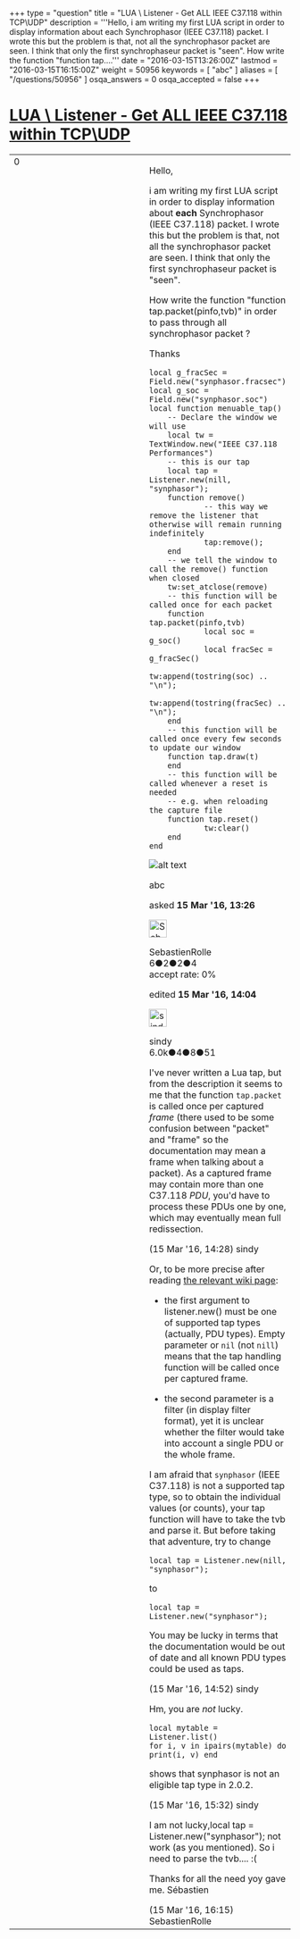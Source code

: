 +++
type = "question"
title = "LUA &#92; Listener - Get ALL IEEE C37.118 within TCP&#92;UDP"
description = '''Hello, i am writing my first LUA script in order to display information about each Synchrophasor (IEEE C37.118) packet. I wrote this but the problem is that, not all the synchrophasor packet are seen. I think that only the first synchrophaseur packet is &quot;seen&quot;.  How write the function &quot;function tap....'''
date = "2016-03-15T13:26:00Z"
lastmod = "2016-03-15T16:15:00Z"
weight = 50956
keywords = [ "abc" ]
aliases = [ "/questions/50956" ]
osqa_answers = 0
osqa_accepted = false
+++

<div class="headNormal">

# [LUA \\ Listener - Get ALL IEEE C37.118 within TCP\\UDP](/questions/50956/lua-listener-get-all-ieee-c37118-within-tcpudp)

</div>

<div id="main-body">

<div id="askform">

<table id="question-table" style="width:100%;"><colgroup><col style="width: 50%" /><col style="width: 50%" /></colgroup><tbody><tr class="odd"><td style="width: 30px; vertical-align: top"><div class="vote-buttons"><span id="post-50956-upvote" class="ajax-command post-vote up" rel="nofollow" title="I like this post (click again to cancel)"> </span><div id="post-50956-score" class="post-score" title="current number of votes">0</div><span id="post-50956-downvote" class="ajax-command post-vote down" rel="nofollow" title="I dont like this post (click again to cancel)"> </span> <span id="favorite-mark" class="ajax-command favorite-mark" rel="nofollow" title="mark/unmark this question as favorite (click again to cancel)"> </span><div id="favorite-count" class="favorite-count"></div></div></td><td><div id="item-right"><div class="question-body"><p>Hello,</p><p>i am writing my first LUA script in order to display information about <strong>each</strong> Synchrophasor (IEEE C37.118) packet. I wrote this but the problem is that, not all the synchrophasor packet are seen. I think that only the first synchrophaseur packet is "seen".</p><p>How write the function "function tap.packet(pinfo,tvb)" in order to pass through all synchrophasor packet ?</p><p>Thanks</p><pre><code>local g_fracSec = Field.new(&quot;synphasor.fracsec&quot;)
local g_soc = Field.new(&quot;synphasor.soc&quot;)
local function menuable_tap()
    -- Declare the window we will use
    local tw = TextWindow.new(&quot;IEEE C37.118 Performances&quot;)
    -- this is our tap
    local tap = Listener.new(nill, &quot;synphasor&quot;);
    function remove()
            -- this way we remove the listener that otherwise will remain running indefinitely
            tap:remove();
    end
    -- we tell the window to call the remove() function when closed
    tw:set_atclose(remove)
    -- this function will be called once for each packet
    function tap.packet(pinfo,tvb)
            local soc = g_soc()
            local fracSec = g_fracSec()
            tw:append(tostring(soc) .. &quot;\n&quot;);
            tw:append(tostring(fracSec) .. &quot;\n&quot;);
    end
    -- this function will be called once every few seconds to update our window
    function tap.draw(t)
    end
    -- this function will be called whenever a reset is needed
    -- e.g. when reloading the capture file
    function tap.reset()
            tw:clear()
    end
end</code></pre><p><img src="https://osqa-ask.wireshark.org/upfiles/a.png" alt="alt text" /></p></div><div id="question-tags" class="tags-container tags"><span class="post-tag tag-link-abc" rel="tag" title="see questions tagged &#39;abc&#39;">abc</span></div><div id="question-controls" class="post-controls"></div><div class="post-update-info-container"><div class="post-update-info post-update-info-user"><p>asked <strong>15 Mar '16, 13:26</strong></p><img src="https://secure.gravatar.com/avatar/52c3825749489f8e41ff11f522d9bdbe?s=32&amp;d=identicon&amp;r=g" class="gravatar" width="32" height="32" alt="SebastienRolle&#39;s gravatar image" /><p><span>SebastienRolle</span><br />
<span class="score" title="6 reputation points">6</span><span title="2 badges"><span class="badge1">●</span><span class="badgecount">2</span></span><span title="2 badges"><span class="silver">●</span><span class="badgecount">2</span></span><span title="4 badges"><span class="bronze">●</span><span class="badgecount">4</span></span><br />
<span class="accept_rate" title="Rate of the user&#39;s accepted answers">accept rate:</span> <span title="SebastienRolle has no accepted answers">0%</span></p></img></div><div class="post-update-info post-update-info-edited"><p><span> edited <strong>15 Mar '16, 14:04</strong> </span></p><img src="https://secure.gravatar.com/avatar/00fc6e2633725bd871ff636f0175eabc?s=32&amp;d=identicon&amp;r=g" class="gravatar" width="32" height="32" alt="sindy&#39;s gravatar image" /><p><span>sindy</span><br />
<span class="score" title="6049 reputation points"><span>6.0k</span></span><span title="4 badges"><span class="badge1">●</span><span class="badgecount">4</span></span><span title="8 badges"><span class="silver">●</span><span class="badgecount">8</span></span><span title="51 badges"><span class="bronze">●</span><span class="badgecount">51</span></span></p></div></div><div id="comments-container-50956" class="comments-container"><span id="50962"></span><div id="comment-50962" class="comment"><div id="post-50962-score" class="comment-score"></div><div class="comment-text"><p>I've never written a Lua tap, but from the description it seems to me that the function <code>tap.packet</code> is called once per captured <em>frame</em> (there used to be some confusion between "packet" and "frame" so the documentation may mean a frame when talking about a packet). Αs a captured frame may contain more than one C37.118 <em>PDU</em>, you'd have to process these PDUs one by one, which may eventually mean full redissection.</p></div><div id="comment-50962-info" class="comment-info"><span class="comment-age">(15 Mar '16, 14:28)</span> <span class="comment-user userinfo">sindy</span></div></div><span id="50964"></span><div id="comment-50964" class="comment"><div id="post-50964-score" class="comment-score"></div><div class="comment-text"><p>Or, to be more precise after reading <a href="https://wiki.wireshark.org/LuaAPI/Listener">the relevant wiki page</a>:</p><ul><li><p>the first argument to listener.new() must be one of supported tap types (actually, PDU types). Empty parameter or <code>nil</code> (not <code>nill</code>) means that the tap handling function will be called once per captured frame.</p></li><li><p>the second parameter is a filter (in display filter format), yet it is unclear whether the filter would take into account a single PDU or the whole frame.</p></li></ul><p>I am afraid that <code>synphasor</code> (IEEE C37.118) is not a supported tap type, so to obtain the individual values (or counts), your tap function will have to take the tvb and parse it. But before taking that adventure, try to change</p><pre><code>local tap = Listener.new(nill, &quot;synphasor&quot;);</code></pre><p>to</p><pre><code>local tap = Listener.new(&quot;synphasor&quot;);</code></pre><p>You may be lucky in terms that the documentation would be out of date and all known PDU types could be used as taps.</p></div><div id="comment-50964-info" class="comment-info"><span class="comment-age">(15 Mar '16, 14:52)</span> <span class="comment-user userinfo">sindy</span></div></div><span id="50965"></span><div id="comment-50965" class="comment"><div id="post-50965-score" class="comment-score"></div><div class="comment-text"><p>Hm, you are <em>not</em> lucky.</p><pre><code>local mytable = Listener.list()
for i, v in ipairs(mytable) do print(i, v) end</code></pre><p>shows that synphasor is not an eligible tap type in 2.0.2.</p></div><div id="comment-50965-info" class="comment-info"><span class="comment-age">(15 Mar '16, 15:32)</span> <span class="comment-user userinfo">sindy</span></div></div><span id="50966"></span><div id="comment-50966" class="comment"><div id="post-50966-score" class="comment-score"></div><div class="comment-text"><p>I am not lucky,local tap = Listener.new("synphasor"); not work (as you mentioned). So i need to parse the tvb.... :(</p><p>Thanks for all the need yoy gave me. Sébastien</p></div><div id="comment-50966-info" class="comment-info"><span class="comment-age">(15 Mar '16, 16:15)</span> <span class="comment-user userinfo">SebastienRolle</span></div></div></div><div id="comment-tools-50956" class="comment-tools"></div><div class="clear"></div><div id="comment-50956-form-container" class="comment-form-container"></div><div class="clear"></div></div></td></tr></tbody></table>

</div>

</div>

